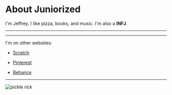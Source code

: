 # About Juniorized
I'm Jeffrey. I like pizza, books, and music. I'm also a **INFJ**.

----


----
I'm on other websites: 

* [Scratch](https:scratch.mit.edu/users/Juniorized/)

* [Pinterest]([pinterest.com/Juniorized/boards](https://scratch.mit.edu/users/Juniorized/)/)

* [Behance](behance.net/jeffreyphotographer)
----

![pickle rick](https://upload.wikimedia.org/wikipedia/en/5/53/Pickle_Rick.jpg)
